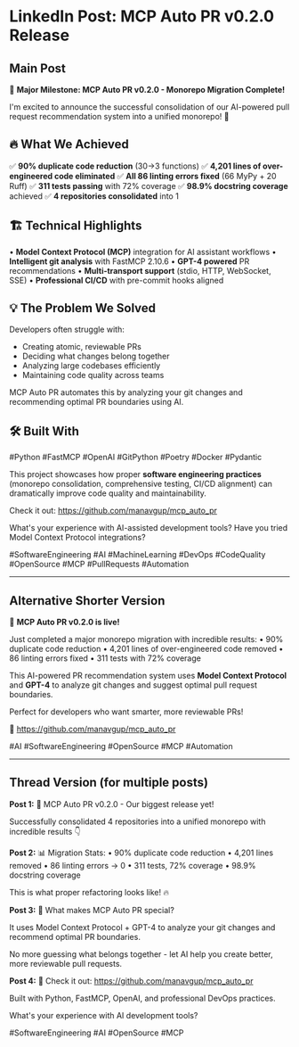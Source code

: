 # LinkedIn Post: MCP Auto PR v0.2.0 Release

## Main Post

🎉 **Major Milestone: MCP Auto PR v0.2.0 - Monorepo Migration Complete!**

I'm excited to announce the successful consolidation of our AI-powered pull request recommendation system into a unified monorepo! 🚀

## 🔥 What We Achieved
✅ **90% duplicate code reduction** (30→3 functions)
✅ **4,201 lines of over-engineered code eliminated**
✅ **All 86 linting errors fixed** (66 MyPy + 20 Ruff)
✅ **311 tests passing** with 72% coverage
✅ **98.9% docstring coverage** achieved
✅ **4 repositories consolidated** into 1

## 🏗️ Technical Highlights
• **Model Context Protocol (MCP)** integration for AI assistant workflows
• **Intelligent git analysis** with FastMCP 2.10.6
• **GPT-4 powered** PR recommendations
• **Multi-transport support** (stdio, HTTP, WebSocket, SSE)
• **Professional CI/CD** with pre-commit hooks aligned

## 💡 The Problem We Solved
Developers often struggle with:
- Creating atomic, reviewable PRs
- Deciding what changes belong together
- Analyzing large codebases efficiently
- Maintaining code quality across teams

MCP Auto PR automates this by analyzing your git changes and recommending optimal PR boundaries using AI.

## 🛠️ Built With
#Python #FastMCP #OpenAI #GitPython #Poetry #Docker #Pydantic

This project showcases how proper **software engineering practices** (monorepo consolidation, comprehensive testing, CI/CD alignment) can dramatically improve code quality and maintainability.

Check it out: https://github.com/manavgup/mcp_auto_pr

What's your experience with AI-assisted development tools? Have you tried Model Context Protocol integrations?

#SoftwareEngineering #AI #MachineLearning #DevOps #CodeQuality #OpenSource #MCP #PullRequests #Automation

---

## Alternative Shorter Version

🚀 **MCP Auto PR v0.2.0 is live!**

Just completed a major monorepo migration with incredible results:
• 90% duplicate code reduction
• 4,201 lines of over-engineered code removed
• 86 linting errors fixed
• 311 tests with 72% coverage

This AI-powered PR recommendation system uses **Model Context Protocol** and **GPT-4** to analyze git changes and suggest optimal pull request boundaries.

Perfect for developers who want smarter, more reviewable PRs!

🔗 https://github.com/manavgup/mcp_auto_pr

#AI #SoftwareEngineering #OpenSource #MCP #Automation

---

## Thread Version (for multiple posts)

**Post 1:**
🎉 MCP Auto PR v0.2.0 - Our biggest release yet!

Successfully consolidated 4 repositories into a unified monorepo with incredible results 👇

**Post 2:**
📊 Migration Stats:
• 90% duplicate code reduction
• 4,201 lines removed
• 86 linting errors → 0
• 311 tests, 72% coverage
• 98.9% docstring coverage

This is what proper refactoring looks like! 🔥

**Post 3:**
🤖 What makes MCP Auto PR special?

It uses Model Context Protocol + GPT-4 to analyze your git changes and recommend optimal PR boundaries.

No more guessing what belongs together - let AI help you create better, more reviewable pull requests.

**Post 4:**
🔗 Check it out: https://github.com/manavgup/mcp_auto_pr

Built with Python, FastMCP, OpenAI, and professional DevOps practices.

What's your experience with AI development tools?

#SoftwareEngineering #AI #OpenSource #MCP
